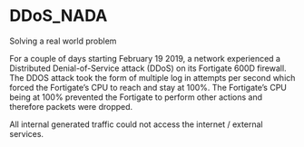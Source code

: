 # DDoS_NADA
Solving a real world problem

For a couple of days starting February 19 2019, a network experienced a Distributed Denial-of-Service attack (DDoS) on its Fortigate 600D 
firewall. The DDOS attack took the form of multiple log in attempts per second which forced the Fortigate’s CPU to reach and stay at 100%.
The Fortigate’s CPU being at 100% prevented the Fortigate to perform other actions and therefore packets were dropped. 

All internal generated traffic could not access the internet / external services.

